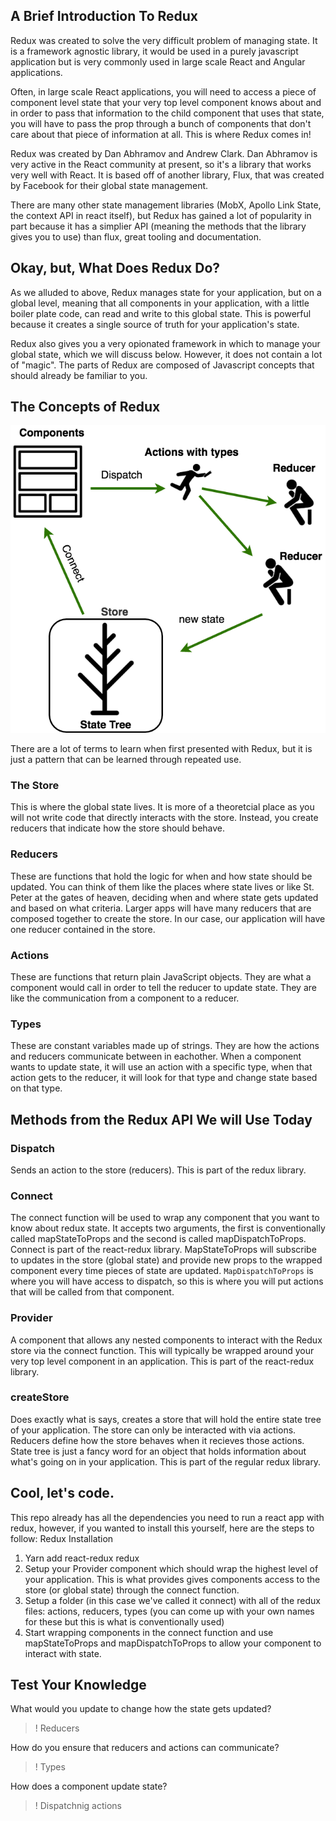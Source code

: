
## A Brief Introduction To Redux

Redux was created to solve the very difficult problem of managing state. It is a framework agnostic library, it would be used in a purely javascript application but is very commonly used in large scale React and Angular applications.

Often, in large scale React applications, you will need to access a piece of component level state that your very top level component knows about and in order to pass that information to the child component that uses that state, you will have to pass the prop through a bunch of components that don't care about that piece of information at all. This is where Redux comes in!

Redux was created by Dan Abhramov and Andrew Clark. Dan Abhramov is very active in the React community at present, so it's a library that works very well with React. It is based off of another library, Flux, that was created by Facebook for their global state management. 

There are many other state management libraries (MobX, Apollo Link State, the context API in react itself), but Redux has gained a lot of popularity in part because it has a simplier API (meaning the methods that the library gives you to use) than flux, great tooling and documentation.

## Okay, but, What Does Redux Do?

As we alluded to above, Redux manages state for your application, but on a global level, meaning that all components in your application, with a little boiler plate code, can read and write to this global state. This is powerful because it creates a single source of truth for your application's state. 

Redux also gives you a very opionated framework in which to manage your global state, which we will discuss below. However, it does not contain a lot of "magic". The parts of Redux are composed of Javascript concepts that should already be familiar to you. 

## The Concepts of Redux

![](./reference/redux_diagram.png?raw=true "Diagram of redux concepts")

There are a lot of terms to learn when first presented with Redux, but it is just a pattern that can be learned through repeated use.

### The Store
This is where the global state lives. It is more of a theoretcial place as you will not write code that directly interacts with the store. Instead, you create reducers that indicate how the store should behave. 

### Reducers
These are functions that hold the logic for when and how state should be updated. You can think of them like the places where state lives or like St. Peter at the gates of heaven, deciding when and where state gets updated and based on what criteria. Larger apps will have many reducers that are composed together to create the store. In our case, our application will have one reducer contained in the store.

### Actions
These are functions that return plain JavaScript objects. They are what a component would call in order to tell the reducer to update state. They are like the communication from a component to a reducer.

### Types
These are constant variables made up of strings. They are how the actions and reducers communicate between in eachother. When a component wants to update state, it will use an action with a specific type, when that action gets to the reducer, it will look for that type and change state based on that type.


## Methods from the Redux API We will Use Today
### Dispatch 
Sends an action to the store (reducers). This is part of the redux library.

### Connect
The connect function will be used to wrap any component that you want to know about redux state. It accepts two arguments, the first is conventionally called mapStateToProps and the second is called mapDispatchToProps. Connect is part of the react-redux library. 
MapStateToProps will subscribe to updates in the store (global state) and provide new props to the wrapped component every time pieces of state are updated.
`MapDispatchToProps` is where you will have access to dispatch, so this is where you will put actions that will be called from that component. 

### Provider
A component that allows any nested components to interact with the Redux store via the connect function. This will typically be wrapped around your very top level component in an application. This is part of the react-redux library. 


### createStore
Does exactly what is says, creates a store that will hold the entire state tree of your application. The store can only be interacted with via actions. Reducers define how the store behaves when it recieves those actions. State tree is just a fancy word for an object that holds information about what's going on in your application. This is part of the regular redux library.

## Cool, let's code.

This repo already has all the dependencies you need to run a react app with redux, however, if you wanted to install this yourself, here are the steps to follow:
Redux Installation
1. Yarn add react-redux redux
2. Setup your Provider component which should wrap the highest level of your application. This is what provides gives components access to the store (or global state) through the connect function.
3. Setup a folder (in this case we've called it connect) with all of the redux files: actions, reducers, types (you can come up with your own names for these but this is what is conventionally used)
4. Start wrapping components in the connect function and use mapStateToProps and mapDispatchToProps to allow your component to interact with state.

## Test Your Knowledge
What would you update to change how the state gets updated?
>! Reducers

How do you ensure that reducers and actions can communicate?
>! Types

How does a component update state?
>! Dispatchnig actions